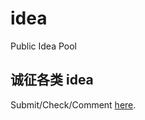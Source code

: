 # idea
Public Idea Pool

诚征各类 idea 
-
Submit/Check/Comment [here](https://github.com/FZUG/idea/issues).
